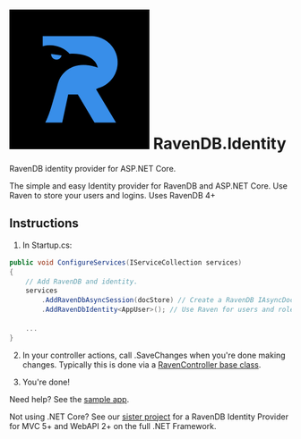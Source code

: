 ﻿# ![RavenDB logo](https://github.com/JudahGabriel/RavenDB.Identity/blob/master/RavenDB.Identity/nuget-icon.png?raw=true) RavenDB.Identity #
RavenDB identity provider for ASP.NET Core.

The simple and easy Identity provider for RavenDB and ASP.NET Core. Use Raven to store your users and logins. Uses RavenDB 4+

## Instructions ##
1. In Startup.cs:

```csharp
public void ConfigureServices(IServiceCollection services)
{
	// Add RavenDB and identity.
	services
		.AddRavenDbAsyncSession(docStore) // Create a RavenDB IAsyncDocumentSession for each request. docStore is your IDocumentStore instance.
		.AddRavenDbIdentity<AppUser>(); // Use Raven for users and roles. AppUser is your class, a simple DTO to hold user data. See https://github.com/JudahGabriel/RavenDB.Identity/blob/master/Sample/Models/AppUser.cs

	...
}
```

2. In your controller actions, call .SaveChanges when you're done making changes. Typically this is done via a [RavenController base class](https://github.com/JudahGabriel/RavenDB.Identity/blob/master/Sample/Controllers/RavenController.cs).

3. You're done! 

Need help? See the [sample app](https://github.com/JudahGabriel/RavenDB.Identity/tree/master/Sample).

Not using .NET Core? See our [sister project](https://github.com/JudahGabriel/RavenDB.AspNet.Identity) for a RavenDB Identity Provider for MVC 5+ and WebAPI 2+ on the full .NET Framework.